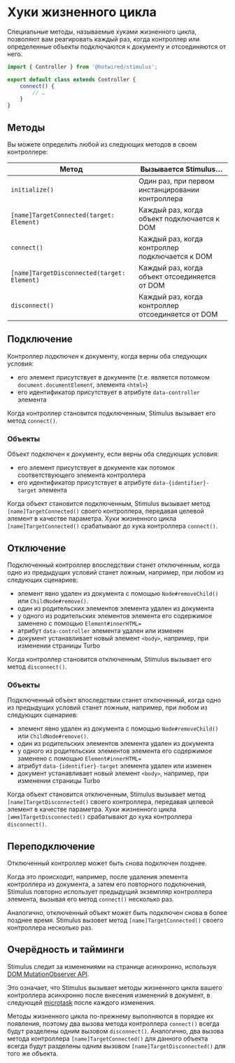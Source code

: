 # Хуки жизненного цикла

Специальные методы, называемые хуками жизненного цикла, позволяют вам реагировать каждый раз, когда контроллер или определенные объекты подключаются к документу и отсоединяются от него.

```javascript
import { Controller } from '@hotwired/stimulus';

export default class extends Controller {
    connect() {
        // …
    }
}
```

## Методы

Вы можете определить любой из следующих методов в своем контроллере:

| Метод                                       | Вызывается Stimulus…                              |
|---------------------------------------------|---------------------------------------------------|
| `initialize()`                              | Один раз, при первом инстанцировании контроллера  |
| `[name]TargetConnected(target: Element)`    | Каждый раз, когда объект подключается к DOM       |
| `connect()`                                 | Каждый раз, когда контроллер подключается к DOM   |
| `[name]TargetDisconnected(target: Element)` | Каждый раз, когда объект отсоединяется от DOM     |
| `disconnect()`                              | Каждый раз, когда контроллер отсоединяется от DOM |

## Подключение

Контроллер _подключен_ к документу, когда верны оба следующих условия:

* его элемент присутствует в документе (т.е. является потомком `document.documentElement`, элемента `<html>`)
* его идентификатор присутствует в атрибуте `data-controller` элемента

Когда контроллер становится подключенным, Stimulus вызывает его метод `connect()`.

### Объекты

Объект подключен к документу, если верны оба следующих условия:

* его элемент присутствует в документе как потомок соответствующего элемента контроллера
* его идентификатор присутствует в атрибуте `data-{identifier}-target` элемента

Когда объект становится подключенным, Stimulus вызывает метод `[name]TargetConnected()` своего контроллера, передавая целевой элемент в качестве параметра. Хуки жизненного цикла `[name]TargetConnected()` срабатывают до хука контроллера `connect()`.

## Отключение

Подключенный контроллер впоследствии станет отключенным, когда одно из предыдущих условий станет ложным, например, при любом из следующих сценариев:

* элемент явно удален из документа с помощью `Node#removeChild()` или `ChildNode#remove()`.
* один из родительских элементов элемента удален из документа
* у одного из родительских элементов элемента его содержимое заменено с помощью `Element#innerHTML=`
* атрибут `data-controller` элемента удален или изменен
* документ устанавливает новый элемент `<body>`, например, при изменении страницы Turbo

Когда контроллер становится отключенным, Stimulus вызывает его метод `disconnect()`.

### Объекты

Подключенный объект впоследствии станет отключенный, когда одно из предыдущих условий станет ложным, например, при любом из следующих сценариев:

* элемент явно удален из документа с помощью `Node#removeChild()` или `ChildNode#remove()`.
* один из родительских элементов элемента удален из документа
* у одного из родительских элементов элемента его содержимое заменено с помощью `Element#innerHTML=`
* атрибут `data-{identifier}-target` элемента удален или изменен
* документ устанавливает новый элемент `<body>`, например, при изменении страницы Turbo

Когда объект становится отключенным, Stimulus вызывает метод `[name]TargetDisconnected()` своего контроллера, передавая целевой элемент в качестве параметра. Хуки жизненного цикла `[имя]TargetDisconnected()` срабатывают до хука контроллера `disconnect()`.

## Переподключение

Отключенный контроллер может быть снова подключен позднее.

Когда это происходит, например, после удаления элемента контроллера из документа, а затем его повторного подключения, Stimulus повторно использует предыдущий экземпляр контроллера элемента, вызывая его метод `connect()` несколько раз.

Аналогично, отключенный объект может быть подключен снова в более позднее время. Stimulus вызовет метод `[name]TargetConnected()` своего контроллера несколько раз.

## Очерёдность и тайминги

Stimulus следит за изменениями на странице асинхронно, используя [DOM MutationObserver API](https://developer.mozilla.org/en-US/docs/Web/API/MutationObserver).

Это означает, что Stimulus вызывает методы жизненного цикла вашего контроллера асинхронно после внесения изменений в документ, в следующей [microtask](https://jakearchibald.com/2015/tasks-microtasks-queues-and-schedules/) после каждого изменения.

Методы жизненного цикла по-прежнему выполняются в порядке их появления, поэтому два вызова метода контроллера `connect()` всегда будут разделены одним вызовом `disconnect()`. Аналогично, два вызова метода контроллера `[name]TargetConnected()` для данного объекта всегда будут разделены одним вызовом `[name]TargetDisconnected()` для того же объекта.

